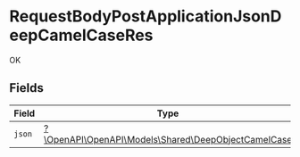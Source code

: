 # RequestBodyPostApplicationJsonDeepCamelCaseRes

OK


## Fields

| Field                                                                                             | Type                                                                                              | Required                                                                                          | Description                                                                                       |
| ------------------------------------------------------------------------------------------------- | ------------------------------------------------------------------------------------------------- | ------------------------------------------------------------------------------------------------- | ------------------------------------------------------------------------------------------------- |
| `json`                                                                                            | [?\OpenAPI\OpenAPI\Models\Shared\DeepObjectCamelCase](../../models/shared/DeepObjectCamelCase.md) | :heavy_minus_sign:                                                                                | N/A                                                                                               |